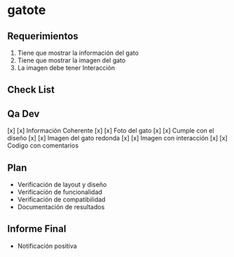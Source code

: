 # gatote

## Requerimientos

1. Tiene que mostrar la información del gato
2. Tiene que mostrar la imagen del gato
3. La imagen debe tener Interacción

## Check List

## Qa  Dev
[x] [x]  Información Coherente
[x] [x]  Foto del gato
[x] [x]  Cumple con el diseño
[x] [x]  Imagen del gato redonda
[x] [x]  Imagen con interacción 
[x] [x]  Codigo con comentarios 

## Plan

* Verificación de layout y diseño
* Verificación de funcionalidad
* Verificación de compatibilidad
* Documentación de resultados

## Informe Final
* Notificación positiva 

